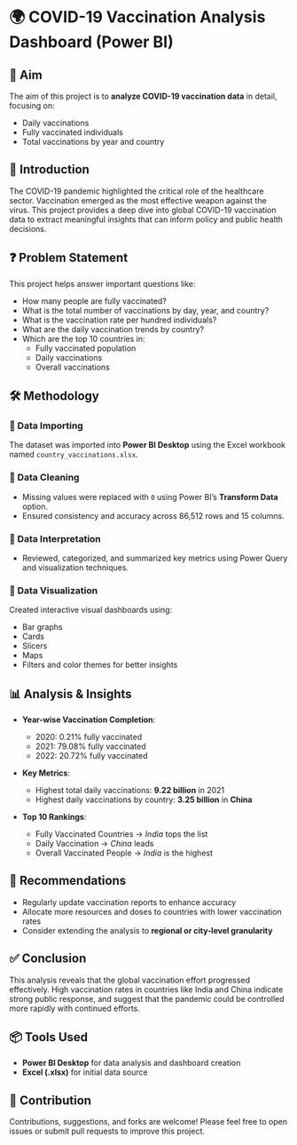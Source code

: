 # 🌍 COVID-19 Vaccination Analysis Dashboard (Power BI)

## 📌 Aim
The aim of this project is to **analyze COVID-19 vaccination data** in detail, focusing on:
- Daily vaccinations  
- Fully vaccinated individuals  
- Total vaccinations by year and country  

## 🧠 Introduction
The COVID-19 pandemic highlighted the critical role of the healthcare sector. Vaccination emerged as the most effective weapon against the virus. This project provides a deep dive into global COVID-19 vaccination data to extract meaningful insights that can inform policy and public health decisions.

## ❓ Problem Statement
This project helps answer important questions like:
- How many people are fully vaccinated?
- What is the total number of vaccinations by day, year, and country?
- What is the vaccination rate per hundred individuals?
- What are the daily vaccination trends by country?
- Which are the top 10 countries in:
  - Fully vaccinated population
  - Daily vaccinations
  - Overall vaccinations

## 🛠 Methodology

### 🔹 Data Importing
The dataset was imported into **Power BI Desktop** using the Excel workbook named `country_vaccinations.xlsx`.

### 🔹 Data Cleaning
- Missing values were replaced with `0` using Power BI’s **Transform Data** option.
- Ensured consistency and accuracy across 86,512 rows and 15 columns.

### 🔹 Data Interpretation
- Reviewed, categorized, and summarized key metrics using Power Query and visualization techniques.

### 🔹 Data Visualization
Created interactive visual dashboards using:
- Bar graphs
- Cards
- Slicers
- Maps
- Filters and color themes for better insights

## 📊 Analysis & Insights

- **Year-wise Vaccination Completion**:
  - 2020: 0.21% fully vaccinated
  - 2021: 79.08% fully vaccinated
  - 2022: 20.72% fully vaccinated

- **Key Metrics**:
  - Highest total daily vaccinations: **9.22 billion** in 2021
  - Highest daily vaccinations by country: **3.25 billion** in **China**

- **Top 10 Rankings**:
  - Fully Vaccinated Countries → *India* tops the list
  - Daily Vaccination → *China* leads
  - Overall Vaccinated People → *India* is the highest

## 📍 Recommendations
- Regularly update vaccination reports to enhance accuracy
- Allocate more resources and doses to countries with lower vaccination rates
- Consider extending the analysis to **regional or city-level granularity**

## ✅ Conclusion
This analysis reveals that the global vaccination effort progressed effectively. High vaccination rates in countries like India and China indicate strong public response, and suggest that the pandemic could be controlled more rapidly with continued efforts.

## 📦 Tools Used
- **Power BI Desktop** for data analysis and dashboard creation
- **Excel (.xlsx)** for initial data source

## 🤝 Contribution
Contributions, suggestions, and forks are welcome! Please feel free to open issues or submit pull requests to improve this project.
